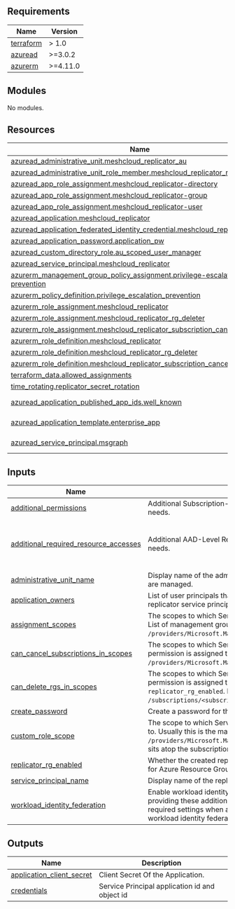 <!-- BEGIN_TF_DOCS -->
## Requirements

| Name | Version |
|------|---------|
| <a name="requirement_terraform"></a> [terraform](#requirement\_terraform) | > 1.0 |
| <a name="requirement_azuread"></a> [azuread](#requirement\_azuread) | >=3.0.2 |
| <a name="requirement_azurerm"></a> [azurerm](#requirement\_azurerm) | >=4.11.0 |

## Modules

No modules.

## Resources

| Name | Type |
|------|------|
| [azuread_administrative_unit.meshcloud_replicator_au](https://registry.terraform.io/providers/hashicorp/azuread/latest/docs/resources/administrative_unit) | resource |
| [azuread_administrative_unit_role_member.meshcloud_replicator_role_member](https://registry.terraform.io/providers/hashicorp/azuread/latest/docs/resources/administrative_unit_role_member) | resource |
| [azuread_app_role_assignment.meshcloud_replicator-directory](https://registry.terraform.io/providers/hashicorp/azuread/latest/docs/resources/app_role_assignment) | resource |
| [azuread_app_role_assignment.meshcloud_replicator-group](https://registry.terraform.io/providers/hashicorp/azuread/latest/docs/resources/app_role_assignment) | resource |
| [azuread_app_role_assignment.meshcloud_replicator-user](https://registry.terraform.io/providers/hashicorp/azuread/latest/docs/resources/app_role_assignment) | resource |
| [azuread_application.meshcloud_replicator](https://registry.terraform.io/providers/hashicorp/azuread/latest/docs/resources/application) | resource |
| [azuread_application_federated_identity_credential.meshcloud_replicator](https://registry.terraform.io/providers/hashicorp/azuread/latest/docs/resources/application_federated_identity_credential) | resource |
| [azuread_application_password.application_pw](https://registry.terraform.io/providers/hashicorp/azuread/latest/docs/resources/application_password) | resource |
| [azuread_custom_directory_role.au_scoped_user_manager](https://registry.terraform.io/providers/hashicorp/azuread/latest/docs/resources/custom_directory_role) | resource |
| [azuread_service_principal.meshcloud_replicator](https://registry.terraform.io/providers/hashicorp/azuread/latest/docs/resources/service_principal) | resource |
| [azurerm_management_group_policy_assignment.privilege-escalation-prevention](https://registry.terraform.io/providers/hashicorp/azurerm/latest/docs/resources/management_group_policy_assignment) | resource |
| [azurerm_policy_definition.privilege_escalation_prevention](https://registry.terraform.io/providers/hashicorp/azurerm/latest/docs/resources/policy_definition) | resource |
| [azurerm_role_assignment.meshcloud_replicator](https://registry.terraform.io/providers/hashicorp/azurerm/latest/docs/resources/role_assignment) | resource |
| [azurerm_role_assignment.meshcloud_replicator_rg_deleter](https://registry.terraform.io/providers/hashicorp/azurerm/latest/docs/resources/role_assignment) | resource |
| [azurerm_role_assignment.meshcloud_replicator_subscription_canceler](https://registry.terraform.io/providers/hashicorp/azurerm/latest/docs/resources/role_assignment) | resource |
| [azurerm_role_definition.meshcloud_replicator](https://registry.terraform.io/providers/hashicorp/azurerm/latest/docs/resources/role_definition) | resource |
| [azurerm_role_definition.meshcloud_replicator_rg_deleter](https://registry.terraform.io/providers/hashicorp/azurerm/latest/docs/resources/role_definition) | resource |
| [azurerm_role_definition.meshcloud_replicator_subscription_canceler](https://registry.terraform.io/providers/hashicorp/azurerm/latest/docs/resources/role_definition) | resource |
| [terraform_data.allowed_assignments](https://registry.terraform.io/providers/hashicorp/terraform/latest/docs/resources/data) | resource |
| [time_rotating.replicator_secret_rotation](https://registry.terraform.io/providers/hashicorp/time/latest/docs/resources/rotating) | resource |
| [azuread_application_published_app_ids.well_known](https://registry.terraform.io/providers/hashicorp/azuread/latest/docs/data-sources/application_published_app_ids) | data source |
| [azuread_application_template.enterprise_app](https://registry.terraform.io/providers/hashicorp/azuread/latest/docs/data-sources/application_template) | data source |
| [azuread_service_principal.msgraph](https://registry.terraform.io/providers/hashicorp/azuread/latest/docs/data-sources/service_principal) | data source |

## Inputs

| Name | Description | Type | Default | Required |
|------|-------------|------|---------|:--------:|
| <a name="input_additional_permissions"></a> [additional\_permissions](#input\_additional\_permissions) | Additional Subscription-Level Permissions the Service Principal needs. | `list(string)` | `[]` | no |
| <a name="input_additional_required_resource_accesses"></a> [additional\_required\_resource\_accesses](#input\_additional\_required\_resource\_accesses) | Additional AAD-Level Resource Accesses the Service Principal needs. | `list(object({ resource_app_id = string, resource_accesses = list(object({ id = string, type = string })) }))` | `[]` | no |
| <a name="input_administrative_unit_name"></a> [administrative\_unit\_name](#input\_administrative\_unit\_name) | Display name of the adminstration-unit name where the user groups are managed. | `string` | `null` | no |
| <a name="input_application_owners"></a> [application\_owners](#input\_application\_owners) | List of user principals that should be added as owners to the replicator service principal. | `list(string)` | `[]` | no |
| <a name="input_assignment_scopes"></a> [assignment\_scopes](#input\_assignment\_scopes) | The scopes to which Service Principal permissions is assigned to. List of management group id of form `/providers/Microsoft.Management/managementGroups/<mgmtGroupId>/`. | `list(string)` | n/a | yes |
| <a name="input_can_cancel_subscriptions_in_scopes"></a> [can\_cancel\_subscriptions\_in\_scopes](#input\_can\_cancel\_subscriptions\_in\_scopes) | The scopes to which Service Principal cancel subscription permission is assigned to. List of management group id of form `/providers/Microsoft.Management/managementGroups/<mgmtGroupId>/`. | `list(string)` | `[]` | no |
| <a name="input_can_delete_rgs_in_scopes"></a> [can\_delete\_rgs\_in\_scopes](#input\_can\_delete\_rgs\_in\_scopes) | The scopes to which Service Principal delete resource group permission is assigned to. Only relevant when `replicator_rg_enabled`. List of subscription scopes of form `/subscriptions/<subscriptionId>`. | `list(string)` | `[]` | no |
| <a name="input_create_password"></a> [create\_password](#input\_create\_password) | Create a password for the enterprise application. | `bool` | n/a | yes |
| <a name="input_custom_role_scope"></a> [custom\_role\_scope](#input\_custom\_role\_scope) | The scope to which Service Principal permissions can be assigned to. Usually this is the management group id of form `/providers/Microsoft.Management/managementGroups/<tenantId>` that sits atop the subscriptions. | `string` | n/a | yes |
| <a name="input_replicator_rg_enabled"></a> [replicator\_rg\_enabled](#input\_replicator\_rg\_enabled) | Whether the created replicator Service Principal should be usable for Azure Resource Group based replication. | `bool` | `false` | no |
| <a name="input_service_principal_name"></a> [service\_principal\_name](#input\_service\_principal\_name) | Display name of the replicator service principal. | `string` | n/a | yes |
| <a name="input_workload_identity_federation"></a> [workload\_identity\_federation](#input\_workload\_identity\_federation) | Enable workload identity federation instead of using a password by providing these additional settings. Usually you should receive the required settings when attempting to configure a platform with workload identity federation in meshStack. | `object({ issuer = string, subject = string })` | `null` | no |

## Outputs

| Name | Description |
|------|-------------|
| <a name="output_application_client_secret"></a> [application\_client\_secret](#output\_application\_client\_secret) | Client Secret Of the Application. |
| <a name="output_credentials"></a> [credentials](#output\_credentials) | Service Principal application id and object id |
<!-- END_TF_DOCS -->